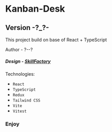 # Kanban-Desk
## Version -?_?-

This project build on base of React + TypeScript

Author - ?--?
##### Design - [SkillFactory](https://www.figma.com/file/gmwg0Me1T6szwVqd7KSYL6/Kanban?node-id=1124%3A174&mode=dev)

Technologies:
  - `React`
  - `TypeScript`
  - `Redux`
  - `Tailwind CSS`
  - `Vite`
  - `Vitest`

### Enjoy
